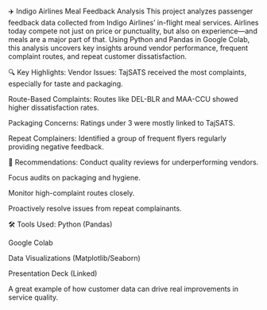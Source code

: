 ✈️ Indigo Airlines Meal Feedback Analysis
This project analyzes passenger feedback data collected from Indigo Airlines’ in-flight meal services. Airlines today compete not just on price or punctuality, but also on experience—and meals are a major part of that. Using Python and Pandas in Google Colab, this analysis uncovers key insights around vendor performance, frequent complaint routes, and repeat customer dissatisfaction.

🔍 Key Highlights:
Vendor Issues: TajSATS received the most complaints, especially for taste and packaging.

Route-Based Complaints: Routes like DEL-BLR and MAA-CCU showed higher dissatisfaction rates.

Packaging Concerns: Ratings under 3 were mostly linked to TajSATS.

Repeat Complainers: Identified a group of frequent flyers regularly providing negative feedback.

📌 Recommendations:
Conduct quality reviews for underperforming vendors.

Focus audits on packaging and hygiene.

Monitor high-complaint routes closely.

Proactively resolve issues from repeat complainants.

🛠️ Tools Used:
Python (Pandas)

Google Colab

Data Visualizations (Matplotlib/Seaborn)

Presentation Deck (Linked)

A great example of how customer data can drive real improvements in service quality.
